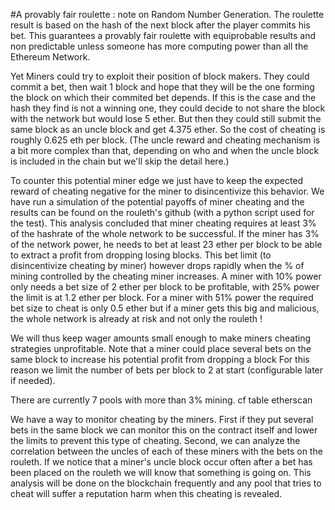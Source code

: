#A provably fair roulette :  note on Random Number Generation.
   The roulette result is based on the hash of the next block after the player commits his bet.
   This guarantees a provably fair roulette with equiprobable results and non predictable
   unless someone has more computing power than all the Ethereum Network.
   
   Yet Miners could try to exploit their position of block makers.
   They could commit a bet, then wait 1 block and hope that they will be the one forming the 
   block on which their commited bet depends. If this is the case and the hash they find is not a
   winning one, they could decide to not share the block with the network but would lose 5 ether. But then they could still submit the same block as an uncle block and get 4.375 ether. So the cost of cheating is roughly 0.625 eth per block. (The uncle reward and cheating mechanism is a bit more complex than that, depending on who and when the uncle block is included in the chain but we'll skip the detail here.)
   
   To counter this potential miner edge we just have to keep the expected reward of cheating negative for the miner to disincentivize this behavior. We have run a simulation of the potential payoffs of miner cheating and the results can be found on the rouleth's github (with a python script used for the test).
   This analysis concluded that miner cheating requires at least 3% of the hashrate of the whole network to be successful.
   If the miner has 3% of the network power, he needs to bet at least 23 ether per block to be able to extract a profit from dropping losing blocks. This bet limit (to disincentivize cheating by miner) however drops rapidly when the % of mining controlled by the cheating miner increases. A miner with 10% power only needs a bet size of 2 ether per block to be profitable, with 25% power the limit is at 1.2 ether per block.  For a miner with 51% power the required bet size to cheat is only 0.5 ether but if a miner gets this big and malicious, the whole network is already at risk and not only the rouleth !
   
   We will thus keep wager amounts small enough to make miners cheating strategies unprofitable.
   Note that a miner could place several bets on the same block to increase his potential profit from dropping a block
   For this reason we limit the number of bets per block to 2 at start (configurable later if needed).
   
   There are currently 7 pools with more than 3% mining.
   cf table etherscan
   
   We have a way to monitor cheating by the miners.
   First if they put several bets in the same block we can monitor this on the contract itself and lower the limits to prevent this type of cheating.
   Second, we can analyze the correlation between the uncles of each of these miners with the bets on the rouleth. If we notice that a miner's uncle block occur often after a bet has been placed on the rouleth we will know that something is going on.
   This analysis will be done on the blockchain frequently and any pool that tries to cheat will suffer a reputation harm when this cheating is revealed.
